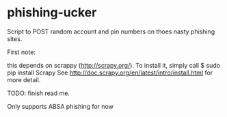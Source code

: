 phishing-ucker
==============

Script to POST random account and pin numbers on thoes nasty phishing sites.

First note: 

this depends on scrappy (http://scrapy.org/). To install it, simply call $ sudo pip install Scrapy   See http://doc.scrapy.org/en/latest/intro/install.html for more detail.

TODO: finish read me. 

Only supports ABSA phishing for now

